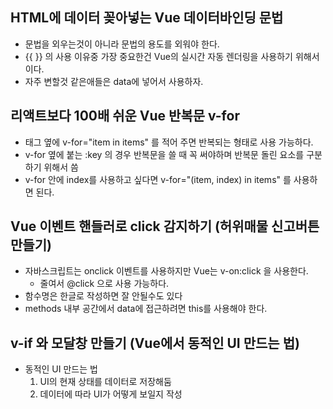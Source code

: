 ## HTML에 데이터 꽂아넣는 Vue 데이터바인딩 문법

- 문법을 외우는것이 아니라 문법의 용도를 외워야 한다.
- {{ }} 의 사용 이유중 가장 중요한건 Vue의 실시간 자동 렌더링을 사용하기 위해서이다.
- 자주 변할것 같은애들은 data에 넣어서 사용하자.

## 리액트보다 100배 쉬운 Vue 반복문 v-for

- 태그 옆에 v-for="item in items" 를 적어 주면 반복되는 형태로 사용 가능하다.
- v-for 옆에 붙는 :key 의 경우 반복문을 쓸 때 꼭 써야하며 반복문 돌린 요소를 구분하기 위해서 씀
- v-for 안에 index를 사용하고 싶다면 v-for="(item, index) in items" 를 사용하면 된다.

## Vue 이벤트 핸들러로 click 감지하기 (허위매물 신고버튼 만들기)

- 자바스크립트는 onclick 이벤트를 사용하지만 Vue는 v-on:click 을 사용한다.
    - 줄여서 @click 으로 사용 가능하다.
- 함수명은 한글로 작성하면 잘 안될수도 있다
- methods 내부 공간에서 data에 접근하려면 this를 사용해야 한다.

## v-if 와 모달창 만들기 (Vue에서 동적인 UI 만드는 법)

- 동적인 UI 만드는 법
    1. UI의 현재 상태를 데이터로 저장해둠
    2. 데이터에 따라 UI가 어떻게 보일지 작성
